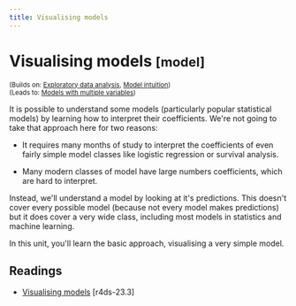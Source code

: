 ```yaml
---
title: Visualising models
---
```


<!-- Generated automatically from model-vis.yml. Do not edit by hand -->

# Visualising models <small class='model'>[model]</small>
<small>(Builds on: [Exploratory data analysis](eda.md), [Model intuition](model-basics.md))</small>  
<small>(Leads to: [Models with multiple variables](model-multivariate.md))</small>

It is possible to understand some models (particularly popular statistical
models) by learning how to interpret their coefficients. We're not going
to take that approach here for two reasons:

* It requires many months of study to interpret the coefficients of even
  fairly simple model classes like logistic regression or survival analysis.

* Many modern classes of model have large numbers coefficients,
  which are hard to interpret.

Instead, we'll understand a model by looking at it's predictions. This
doesn't cover every possible model (because not every model makes predictions)
but it does cover a very wide class, including most models in statistics
and machine learning.

In this unit, you'll learn the basic approach, visualising a very simple
model.

## Readings

  * [Visualising models](http://r4ds.had.co.nz/model-basics.html#visualising-models) [r4ds-23.3]


